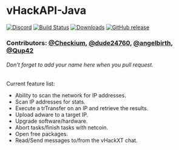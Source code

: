 # vHackAPI-Java
[![Discord](https://img.shields.io/badge/Chat-%20on%20Discord-738bd7.svg)](https://discord.gg/PHgESQn) [![Build Status](https://travis-ci.org/vHack-API/vHackAPI-Java.svg?branch=master)](https://travis-ci.org/vHack-API/vHackAPI-Java) [![Downloads](https://img.shields.io/github/downloads/vHack-API/vHackAPI-Java/total.svg)]() [![GitHub release](https://img.shields.io/github/release/vHackAPI/vHackAPI-Java.svg)]()

### Contributors: [@Checkium](https://github.com/checkium), [@dude24760](https://github.com/dude24760), [@angelbirth](https://github.com/angelbirth), [@Qup42](https://github.com/Qup42)
###### Don't forget to add your name here when you pull request.
Current feature list:
- Ability to scan the network for IP addresses.
- Scan IP addresses for stats.
- Execute a trTransfer on an IP and retrieve the results.
- Upload adware to a target IP.
- Upgrade software/hardware.
- Abort tasks/finish tasks with netcoin.
- Open free packages.
- Read/Send messages to/from the vHackXT chat.

